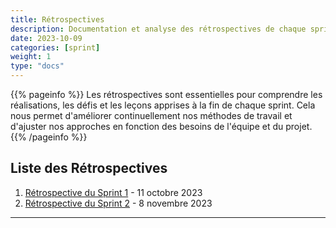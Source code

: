 ```yaml
---
title: Rétrospectives
description: Documentation et analyse des rétrospectives de chaque sprint.
date: 2023-10-09
categories: [sprint]
weight: 1
type: "docs"
---
```


{{% pageinfo %}}
Les rétrospectives sont essentielles pour comprendre les réalisations, les défis et les leçons apprises à la fin de chaque sprint. Cela nous permet d'améliorer continuellement nos méthodes de travail et d'ajuster nos approches en fonction des besoins de l'équipe et du projet.
{{% /pageinfo %}}

## Liste des Rétrospectives


1. [Rétrospective du Sprint 1](/plateformecedille/sprints/retrospective-1/) - 11 octobre 2023
1. [Rétrospective du Sprint 2](/plateformecedille/sprints/retrospective-2/) - 8 novembre 2023

---
